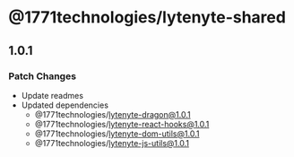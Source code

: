 # @1771technologies/lytenyte-shared

## 1.0.1

### Patch Changes

- Update readmes
- Updated dependencies
  - @1771technologies/lytenyte-dragon@1.0.1
  - @1771technologies/lytenyte-react-hooks@1.0.1
  - @1771technologies/lytenyte-dom-utils@1.0.1
  - @1771technologies/lytenyte-js-utils@1.0.1
